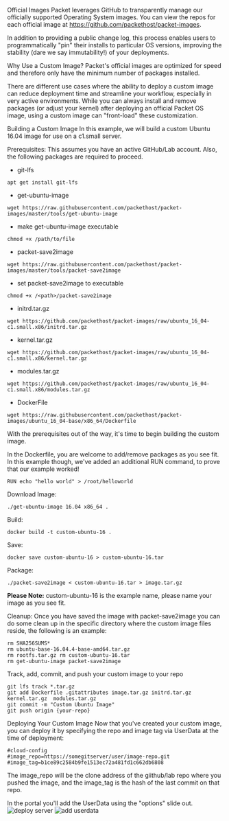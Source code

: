 <!-- <meta>
{
    "title":"Custom Images",
    "description":"Learn more about Building Your Own O.S. (Custom Images)",
    "tag":["Custom Images"],
    "seo-title": "Custom iPXE - Packet Developer Docs",
    "seo-description": "Learn more about Building Your Own O.S. (Custom Images)",
    "og-title": "Custom Images",
    "og-description": "Learn more about Building Your Own O.S. (Custom Images)"
}
</meta> -->

Official Images
Packet leverages GitHub to transparently manage our officially supported Operating System images. You can view the repos for each official image at https://github.com/packethost/packet-images.

In addition to providing a public change log, this process enables users to programmatically "pin" their installs to particular OS versions, improving the stability (dare we say immutability!) of your deployments.

Why Use a Custom Image?
Packet's official images are optimized for speed and therefore only have the minimum number of packages installed.

There are different use cases where the ability to deploy a custom image can reduce deployment time and streamline your workflow, especially in very active environments. While you can always install and remove packages (or adjust your kernel) after deploying an official Packet OS image, using a custom image can "front-load" these customization.  

Building a Custom Image
In this example, we will build a custom Ubuntu 16.04 image for use on a c1.small server.

Prerequisites: This assumes you have an active GitHub/Lab account. Also, the following packages are required to proceed.

* git-lfs  
```
apt get install git-lfs
```
* get-ubuntu-image  
```
wget https://raw.githubusercontent.com/packethost/packet-images/master/tools/get-ubuntu-image
```
* make get-ubuntu-image executable  
```
chmod +x /path/to/file
```
* packet-save2image  
```
wget https://raw.githubusercontent.com/packethost/packet-images/master/tools/packet-save2image
```
* set packet-save2image to executable  
```
chmod +x /<path>/packet-save2image
```
* initrd.tar.gz  
```
wget https://github.com/packethost/packet-images/raw/ubuntu_16_04-c1.small.x86/initrd.tar.gz
```
* kernel.tar.gz  
```
wget https://github.com/packethost/packet-images/raw/ubuntu_16_04-c1.small.x86/kernel.tar.gz
```
* modules.tar.gz  
```
wget https://github.com/packethost/packet-images/raw/ubuntu_16_04-c1.small.x86/modules.tar.gz
```
* DockerFile  
```
wget https://raw.githubusercontent.com/packethost/packet-images/ubuntu_16_04-base/x86_64/Dockerfile
```

With the prerequisites out of the way, it's time to begin building the custom image.

In the Dockerfile, you are welcome to add/remove packages as you see fit. In this example though, we've added an additional RUN command, to prove that our example worked!
```
RUN echo "hello world" > /root/helloworld
```

Download Image:
```
./get-ubuntu-image 16.04 x86_64 .
```
Build:
```
docker build -t custom-ubuntu-16 .
```
Save:
```
docker save custom-ubuntu-16 > custom-ubuntu-16.tar
```
Package:
```
./packet-save2image < custom-ubuntu-16.tar > image.tar.gz
```
**️Please Note:** custom-ubuntu-16 is the example name, please name your image as you see fit.

Cleanup:
Once you have saved the image with packet-save2image  you can do some clean up in the specific directory where the custom image files reside, the following is an example:
```
rm SHA256SUMS*
rm ubuntu-base-16.04.4-base-amd64.tar.gz
rm rootfs.tar.gz rm custom-ubuntu-16.tar
rm get-ubuntu-image packet-save2image
```
Track, add, commit, and push your custom image to your repo
```
git lfs track *.tar.gz
git add Dockerfile .gitattributes image.tar.gz initrd.tar.gz  kernel.tar.gz  modules.tar.gz
git commit -m "Custom Ubuntu Image"
git push origin {your-repo}
```

Deploying Your Custom Image
Now that you've created your custom image, you can deploy it by specifying the repo and image tag via UserData at the time of deployment:
```
#cloud-config
#image_repo=https://somegitserver/user/image-repo.git
#image_tag=b1ce89c2584b9fe1513ec72a481fd1c662db6808
```
️The image_repo will be the clone address of the giithub/lab repo where you pushed the image, and the image_tag is the hash of the last commit on that repo.

In the portal you'll add the UserData using the "options" slide out.
![deploy server](/images/custom-images/Deploy-Custom-Image-1.png)
![add userdata](/images/custom-images/Deploy-Custom-Image-2.png)
